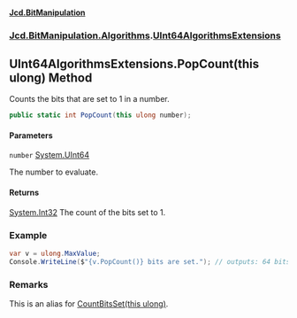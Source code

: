 #### [Jcd.BitManipulation](index.md 'index')

### [Jcd.BitManipulation.Algorithms](Jcd.BitManipulation.Algorithms 'Jcd.BitManipulation.Algorithms').[UInt64AlgorithmsExtensions](Jcd.BitManipulation.Algorithms.UInt64AlgorithmsExtensions 'Jcd.BitManipulation.Algorithms.UInt64AlgorithmsExtensions')

## UInt64AlgorithmsExtensions.PopCount(this ulong) Method

Counts the bits that are set to 1 in a number.

```csharp
public static int PopCount(this ulong number);
```

#### Parameters

<a name='Jcd.BitManipulation.Algorithms.UInt64AlgorithmsExtensions.PopCount(thisulong).number'></a>

`number` [System.UInt64](https://docs.microsoft.com/en-us/dotnet/api/System.UInt64 'System.UInt64')

The number to evaluate.

#### Returns

[System.Int32](https://docs.microsoft.com/en-us/dotnet/api/System.Int32 'System.Int32')
The count of the bits set to 1.

### Example

```csharp
var v = ulong.MaxValue;
Console.WriteLine($"{v.PopCount()} bits are set."); // outputs: 64 bits are set.
```

### Remarks

This is an alias for [CountBitsSet(this ulong)](Jcd.BitManipulation.Algorithms.UInt64AlgorithmsExtensions.CountBitsSet(thisulong) 'Jcd.BitManipulation.Algorithms.UInt64AlgorithmsExtensions.CountBitsSet(this ulong)').